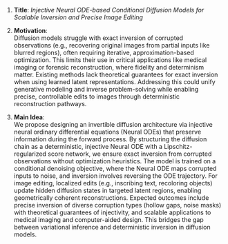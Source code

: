 1. **Title**: *Injective Neural ODE-based Conditional Diffusion Models for Scalable Inversion and Precise Image Editing*  

2. **Motivation**:  
Diffusion models struggle with exact inversion of corrupted observations (e.g., recovering original images from partial inputs like blurred regions), often requiring iterative, approximation-based optimization. This limits their use in critical applications like medical imaging or forensic reconstruction, where fidelity and determinism matter. Existing methods lack theoretical guarantees for exact inversion when using learned latent representations. Addressing this could unify generative modeling and inverse problem-solving while enabling precise, controllable edits to images through deterministic reconstruction pathways.  

3. **Main Idea**:  
We propose designing an invertible diffusion architecture via injective neural ordinary differential equations (Neural ODEs) that preserve information during the forward process. By structuring the diffusion chain as a deterministic, injective Neural ODE with a Lipschitz-regularized score network, we ensure exact inversion from corrupted observations without optimization heuristics. The model is trained on a conditional denoising objective, where the Neural ODE maps corrupted inputs to noise, and inversion involves reversing the ODE trajectory. For image editing, localized edits (e.g., inscribing text, recoloring objects) update hidden diffusion states in targeted latent regions, enabling geometrically coherent reconstructions. Expected outcomes include precise inversion of diverse corruption types (hollow gaps, noise masks) with theoretical guarantees of injectivity, and scalable applications to medical imaging and computer-aided design. This bridges the gap between variational inference and deterministic inversion in diffusion models.